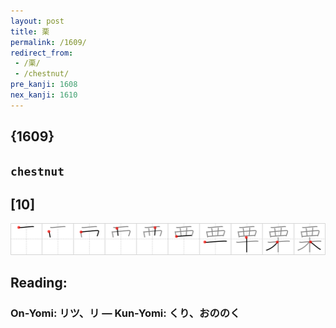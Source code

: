 ```yaml
---
layout: post
title: 栗
permalink: /1609/
redirect_from:
 - /栗/
 - /chestnut/
pre_kanji: 1608
nex_kanji: 1610
---
```


## {1609}

## `chestnut`

## [10]

<div class="stroke"><img src="../images/E6A097.png" /></div>

## Reading:

### On-Yomi: リツ、リ &mdash; Kun-Yomi: くり、おののく
